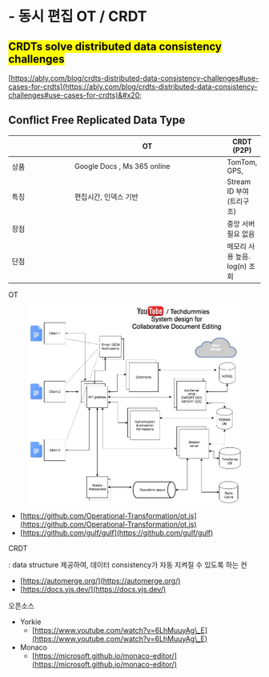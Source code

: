 # - 동시 편집 OT / CRDT

## <mark style="background-color:yellow;">CRDTs solve distributed data consistency challenges</mark>

[https://ably.com/blog/crdts-distributed-data-consistency-challenges#use-cases-for-crdts](https://ably.com/blog/crdts-distributed-data-consistency-challenges#use-cases-for-crdts)&#x20;

## Conflict Free Replicated Data Type

<table><thead><tr><th width="117"></th><th width="305">OT</th><th>CRDT (P2P)</th></tr></thead><tbody><tr><td>상품</td><td>Google Docs , Ms 365 online</td><td>TomTom,  GPS, </td></tr><tr><td>특징</td><td>편집시간, 인덱스 기반</td><td>Stream ID 부여(트리구조)</td></tr><tr><td>장점</td><td></td><td>중앙 서버 필요 없음</td></tr><tr><td>단점</td><td></td><td>메모리 사용 높음.  log(n) 조회</td></tr></tbody></table>



OT

<figure><img src="../../../.gitbook/assets/image (4) (1) (1) (1) (1) (1) (1).png" alt=""><figcaption></figcaption></figure>

* [https://github.com/Operational-Transformation/ot.js](https://github.com/Operational-Transformation/ot.js)
* [https://github.com/gulf/gulf](https://github.com/gulf/gulf)

CRDT

: data structure  제공하여, 데이터 consistency가 자동 지켜질 수 있도록 하는 컨

* [https://automerge.org/](https://automerge.org/)
* [https://docs.yjs.dev/](https://docs.yjs.dev/)



오픈소스

* &#x20;Yorkie
  * [https://www.youtube.com/watch?v=6LhMuuyAg\_E](https://www.youtube.com/watch?v=6LhMuuyAg\_E)
* Monaco
  * [https://microsoft.github.io/monaco-editor/](https://microsoft.github.io/monaco-editor/)

